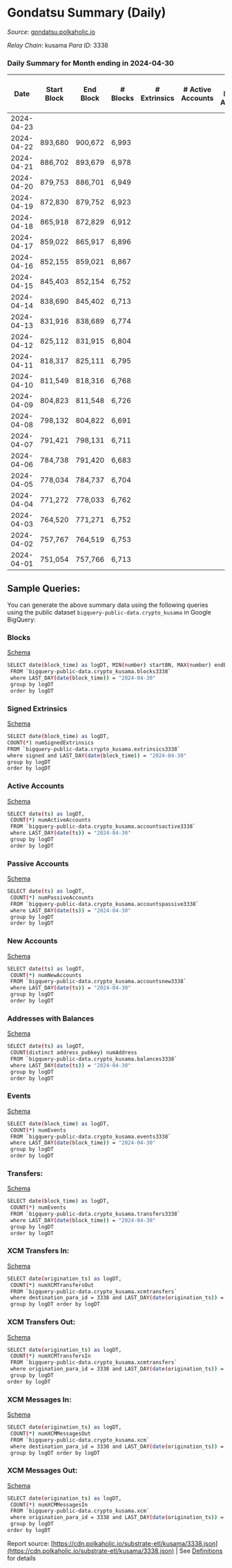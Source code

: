 # Gondatsu Summary (Daily)

_Source_: [gondatsu.polkaholic.io](https://gondatsu.polkaholic.io)

*Relay Chain*: kusama
*Para ID*: 3338



### Daily Summary for Month ending in 2024-04-30


| Date    | Start Block | End Block | # Blocks | # Extrinsics | # Active Accounts | # Passive Accounts | # New Accounts | # Addresses | # Events  | # Transfers ($USD) | # XCM Transfers In ($USD) | # XCM Transfers Out ($USD) | # XCM In | # XCM Out | Issues |
|---------|-------------|-----------|----------|--------------|-------------------|--------------------|----------------|-------------|-----------|--------------------|---------------------------|----------------------------|----------|-----------|--------|
| 2024-04-23 |  |  |  |  |  |  |  |  |  |   |   |   |  |  |  |
| 2024-04-22 | 893,680 | 900,672 | 6,993 |  |  |  |  |  | 13,990 |   |   |   |  |  |  |
| 2024-04-21 | 886,702 | 893,679 | 6,978 |  |  |  |  |  | 13,960 |   |   |   |  |  |  |
| 2024-04-20 | 879,753 | 886,701 | 6,949 |  |  |  |  |  | 13,902 |   |   |   |  |  |  |
| 2024-04-19 | 872,830 | 879,752 | 6,923 |  |  |  |  | 1 | 13,850 |   |   |   |  |  |  |
| 2024-04-18 | 865,918 | 872,829 | 6,912 |  |  |  |  | 1 | 13,827 |   |   |   |  |  |  |
| 2024-04-17 | 859,022 | 865,917 | 6,896 |  |  |  |  | 1 | 13,796 |   |   |   |  |  |  |
| 2024-04-16 | 852,155 | 859,021 | 6,867 |  |  |  |  | 1 | 13,738 |   |   |   |  |  |  |
| 2024-04-15 | 845,403 | 852,154 | 6,752 |  |  |  |  | 1 | 13,508 |   |   |   |  |  |  |
| 2024-04-14 | 838,690 | 845,402 | 6,713 |  |  |  |  | 1 | 13,430 |   |   |   |  |  |  |
| 2024-04-13 | 831,916 | 838,689 | 6,774 |  |  |  |  | 1 | 13,551 |   |   |   |  |  |  |
| 2024-04-12 | 825,112 | 831,915 | 6,804 |  |  |  |  | 1 | 13,612 |   |   |   |  |  |  |
| 2024-04-11 | 818,317 | 825,111 | 6,795 |  |  |  |  | 1 | 13,594 |   |   |   |  |  |  |
| 2024-04-10 | 811,549 | 818,316 | 6,768 |  |  |  |  | 1 | 13,540 |   |   |   |  |  |  |
| 2024-04-09 | 804,823 | 811,548 | 6,726 |  |  |  |  | 1 | 13,455 |   |   |   |  |  |  |
| 2024-04-08 | 798,132 | 804,822 | 6,691 |  |  |  |  | 1 | 13,386 |   |   |   |  |  |  |
| 2024-04-07 | 791,421 | 798,131 | 6,711 |  |  |  |  | 1 | 13,426 |   |   |   |  |  |  |
| 2024-04-06 | 784,738 | 791,420 | 6,683 |  |  |  |  | 1 | 13,370 |   |   |   |  |  |  |
| 2024-04-05 | 778,034 | 784,737 | 6,704 |  |  |  |  | 1 | 13,411 |   |   |   |  |  |  |
| 2024-04-04 | 771,272 | 778,033 | 6,762 |  |  |  |  | 1 | 13,528 |   |   |   |  |  |  |
| 2024-04-03 | 764,520 | 771,271 | 6,752 |  |  |  |  | 1 | 13,508 |   |   |   |  |  |  |
| 2024-04-02 | 757,767 | 764,519 | 6,753 |  |  |  |  | 1 | 13,510 |   |   |   |  |  |  |
| 2024-04-01 | 751,054 | 757,766 | 6,713 |  |  |  |  | 1 | 13,429 |   |   |   |  |  |  |

## Sample Queries:
You can generate the above summary data using the following queries using the public dataset `bigquery-public-data.crypto_kusama` in Google BigQuery:


### Blocks 

[Schema](https://github.com/colorfulnotion/substrate-etl/blob/main/schema/blocks.json)

```bash
SELECT date(block_time) as logDT, MIN(number) startBN, MAX(number) endBN, COUNT(*) numBlocks 
 FROM `bigquery-public-data.crypto_kusama.blocks3338`  
 where LAST_DAY(date(block_time)) = "2024-04-30" 
 group by logDT 
 order by logDT
```

### Signed Extrinsics 

[Schema](https://github.com/colorfulnotion/substrate-etl/blob/main/schema/extrinsics.json)

```bash
SELECT date(block_time) as logDT, 
COUNT(*) numSignedExtrinsics 
FROM `bigquery-public-data.crypto_kusama.extrinsics3338`  
where signed and LAST_DAY(date(block_time)) = "2024-04-30" 
group by logDT 
order by logDT
```

### Active Accounts 

[Schema](https://github.com/colorfulnotion/substrate-etl/blob/main/schema/accountsactive.json)

```bash
SELECT date(ts) as logDT, 
 COUNT(*) numActiveAccounts 
 FROM `bigquery-public-data.crypto_kusama.accountsactive3338` 
 where LAST_DAY(date(ts)) = "2024-04-30" 
 group by logDT 
 order by logDT
```

### Passive Accounts 

[Schema](https://github.com/colorfulnotion/substrate-etl/blob/main/schema/accountspassive.json)

```bash
SELECT date(ts) as logDT, 
 COUNT(*) numPassiveAccounts 
 FROM `bigquery-public-data.crypto_kusama.accountspassive3338` 
 where LAST_DAY(date(ts)) = "2024-04-30" 
 group by logDT 
 order by logDT
```

### New Accounts 

[Schema](https://github.com/colorfulnotion/substrate-etl/blob/main/schema/accountsnew.json)

```bash
SELECT date(ts) as logDT, 
 COUNT(*) numNewAccounts 
 FROM `bigquery-public-data.crypto_kusama.accountsnew3338` 
 where LAST_DAY(date(ts)) = "2024-04-30" 
 group by logDT
 order by logDT
```

### Addresses with Balances 

[Schema](https://github.com/colorfulnotion/substrate-etl/blob/main/schema/balances.json)

```bash
SELECT date(ts) as logDT,
 COUNT(distinct address_pubkey) numAddress 
 FROM `bigquery-public-data.crypto_kusama.balances3338` 
 where LAST_DAY(date(ts)) = "2024-04-30" 
 group by logDT 
 order by logDT
```

### Events 

[Schema](https://github.com/colorfulnotion/substrate-etl/blob/main/schema/events.json)

```bash
SELECT date(block_time) as logDT, 
 COUNT(*) numEvents 
 FROM `bigquery-public-data.crypto_kusama.events3338` 
 where LAST_DAY(date(block_time)) = "2024-04-30" 
 group by logDT 
 order by logDT
```

### Transfers:

[Schema](https://github.com/colorfulnotion/substrate-etl/blob/main/schema/transfers.json)

```bash
SELECT date(block_time) as logDT, 
 COUNT(*) numEvents 
 FROM `bigquery-public-data.crypto_kusama.transfers3338` 
 where LAST_DAY(date(block_time)) = "2024-04-30" 
 group by logDT 
 order by logDT
```

### XCM Transfers In: 

[Schema](https://github.com/colorfulnotion/substrate-etl/blob/main/schema/xcmtransfers.json)

```bash
SELECT date(origination_ts) as logDT, 
 COUNT(*) numXCMTransfersOut 
 FROM `bigquery-public-data.crypto_kusama.xcmtransfers` 
 where destination_para_id = 3338 and LAST_DAY(date(origination_ts)) = "2024-04-30" 
 group by logDT order by logDT
```

### XCM Transfers Out: 

[Schema](https://github.com/colorfulnotion/substrate-etl/blob/main/schema/xcmtransfers.json)

```bash
SELECT date(origination_ts) as logDT, 
 COUNT(*) numXCMTransfersIn 
 FROM `bigquery-public-data.crypto_kusama.xcmtransfers` 
 where origination_para_id = 3338 and LAST_DAY(date(origination_ts)) = "2024-04-30" 
 group by logDT 
order by logDT
```

### XCM Messages In: 

[Schema](https://github.com/colorfulnotion/substrate-etl/blob/main/schema/xcm.json)

```bash
SELECT date(origination_ts) as logDT, 
 COUNT(*) numXCMMessagesOut 
 FROM `bigquery-public-data.crypto_kusama.xcm` 
 where destination_para_id = 3338 and LAST_DAY(date(origination_ts)) = "2024-04-30" 
 group by logDT order by logDT
```

### XCM Messages Out: 

[Schema](https://github.com/colorfulnotion/substrate-etl/blob/main/schema/xcm.json)

```bash
SELECT date(origination_ts) as logDT, 
 COUNT(*) numXCMMessagesIn 
 FROM `bigquery-public-data.crypto_kusama.xcm` 
 where origination_para_id = 3338 and LAST_DAY(date(origination_ts)) = "2024-04-30" 
 group by logDT 
order by logDT
```


Report source: [https://cdn.polkaholic.io/substrate-etl/kusama/3338.json](https://cdn.polkaholic.io/substrate-etl/kusama/3338.json) | See [Definitions](/DEFINITIONS.md) for details

